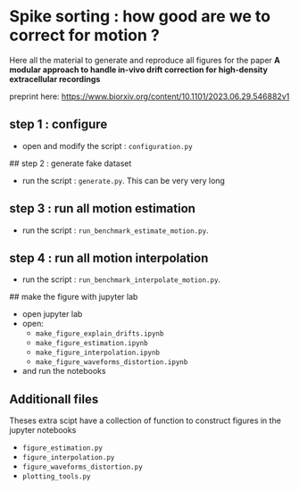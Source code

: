 # Spike sorting : how good are we to correct for motion ?


Here all the material to generate and reproduce all figures for the paper 
**A modular approach to handle in-vivo drift correction for high-density extracellular recordings**

preprint here: https://www.biorxiv.org/content/10.1101/2023.06.29.546882v1



## step 1 : configure

  * open and modify the script : `configuration.py`


## step 2 : generate fake dataset

  * run the script : `generate.py`.
    This can be very very long


## step 3 : run all motion estimation

  * run the script : `run_benchmark_estimate_motion.py`.


## step 4 : run all motion interpolation

  * run the script : `run_benchmark_interpolate_motion.py`.


## make the figure with jupyter lab

  * open jupyter lab
  * open: 
    * `make_figure_explain_drifts.ipynb`
    * `make_figure_estimation.ipynb`
    * `make_figure_interpolation.ipynb`
    * `make_figure_waveforms_distortion.ipynb`
  * and run the notebooks


## Additionall files

Theses extra scipt have a collection of function to construct figures in the jupyter notebooks

  * `figure_estimation.py`
  * `figure_interpolation.py`
  * `figure_waveforms_distortion.py`
  * `plotting_tools.py`




